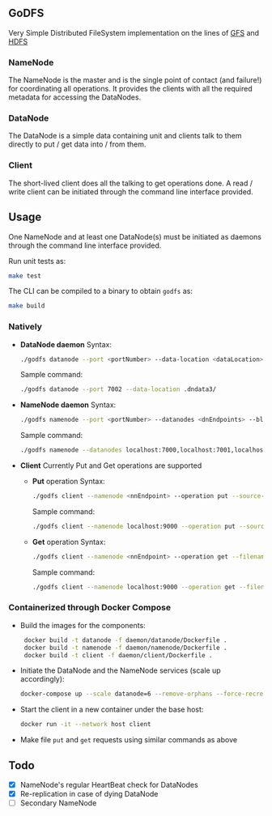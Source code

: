 ## GoDFS
Very Simple Distributed FileSystem implementation on the lines of [GFS](https://static.googleusercontent.com/media/research.google.com/en//archive/gfs-sosp2003.pdf) and [HDFS](https://hadoop.apache.org/docs/r1.2.1/hdfs_design.pdf)

### NameNode
The NameNode is the master and is the single point of contact (and failure!) for coordinating all operations. It provides the clients with all the required metadata for accessing the DataNodes.

### DataNode
The DataNode is a simple data containing unit and clients talk to them directly to put / get data into / from them.

### Client
The short-lived client does all the talking to get operations done. A read / write client can be initiated through the command line interface provided.

## Usage
One NameNode and at least one DataNode(s) must be initiated as daemons through the command line interface provided.

Run unit tests as:
```bash
make test
```

The CLI can be compiled to a binary to obtain `godfs` as:
```bash
make build
```

### Natively

- **DataNode daemon**
	Syntax:
	```bash
	./godfs datanode --port <portNumber> --data-location <dataLocation>
	```
	Sample command:
	```bash
	./godfs datanode --port 7002 --data-location .dndata3/
	```

- **NameNode daemon**
	Syntax:
	```bash
	./godfs namenode --port <portNumber> --datanodes <dnEndpoints> --block-size <blockSize> --replication-factor <replicationFactor> 
	```
	Sample command:
	```bash
	./godfs namenode --datanodes localhost:7000,localhost:7001,localhost:7002 --block-size 10 --replication-factor 2
	```
	
- **Client**
Currently Put and Get operations are supported
	- **Put** operation
	Syntax:
		```bash
		./godfs client --namenode <nnEndpoint> --operation put --source-path <locationToFile> --filename <fileName>
		```
		Sample command:
		```bash
		./godfs client --namenode localhost:9000 --operation put --source-path ./ --filename foo.bar
		```
	- **Get** operation
	Syntax:
		```bash
		./godfs client --namenode <nnEndpoint> --operation get --filename <fileName>
		```
		Sample command:
		```bash
		./godfs client --namenode localhost:9000 --operation get --filename foo.bar
		```

### Containerized through Docker Compose
- Build the images for the components:
    ```bash
     docker build -t datanode -f daemon/datanode/Dockerfile .
     docker build -t namenode -f daemon/namenode/Dockerfile .
     docker build -t client -f daemon/client/Dockerfile .
    ```
- Initiate the DataNode and the NameNode services (scale up accordingly):
    ```bash
    docker-compose up --scale datanode=6 --remove-orphans --force-recreate
    ```
- Start the client in a new container under the base host:
    ```bash
    docker run -it --network host client
    ```
 - Make file `put` and `get` requests using similar commands as above
	
## Todo
- [x] NameNode's regular HeartBeat check for DataNodes
- [x] Re-replication in case of dying DataNode
- [ ] Secondary NameNode
